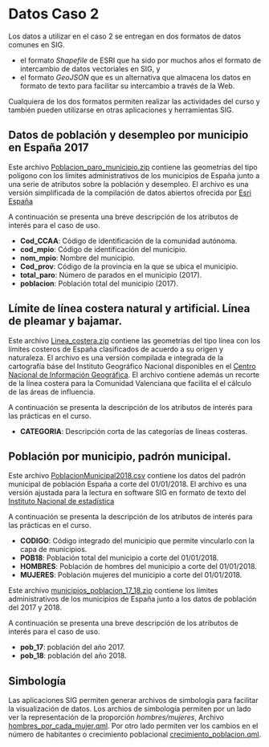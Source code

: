 # Datos Caso 2 

Los datos a utilizar en el caso 2 se entregan en dos formatos de datos comunes en SIG. 
* el formato *Shapefile* de ESRI que ha sido por muchos años el formato de intercambio de datos vectoriales en SIG, y 
* el formato *GeoJSON* que es un alternativa que almacena los datos en formato de texto para facilitar su intercambio a través de la Web. 

Cualquiera de los dos formatos permiten realizar las actividades del curso y también pueden utilizarse en otras aplicaciones y herramientas SIG.

## Datos de población y desempleo por municipio en España 2017

Este archivo [Poblacion_paro_municipio.zip](Poblacion_paro_municipio.zip) contiene las geometrías del tipo polígono con los límites administrativos de los municipios de España junto a una serie de atributos sobre la población y desempleo. El archivo es una versión simplificada de la compilación de datos abiertos ofrecida por [Esri España](http://opendata.esri.es) 

A continuación se presenta una breve descripción de los atributos de interés para el caso de uso.

* **Cod_CCAA**: Código de identificación de la comunidad autónoma.
* **cod_mpio**: Código de identificación del municipio.
* **nom_mpio**: Nombre del municipio.
* **Cod_prov**: Código de la provincia en la que se ubica el municipio.
* **total_paro**: Número de parados en el municipio (2017).
* **poblacion**: Población total del municipio (2017).

## Límite de línea costera natural y artificial. Línea de pleamar y bajamar.

Este archivo [Linea_costera.zip](Linea_costera.zip) contiene las geometrías del tipo línea con los límites costeros de España clasificados de acuerdo a su origen y naturaleza. El archivo es una versión compilada e integrada de la cartografía báse del Instituto Geográfico Nacional disponibles en el [Centro Nacional de Información Geográfica](http://centrodedescargas.cnig.es/CentroDescargas). El archivo contiene además un recorte de la línea costera para la Comunidad Valenciana que facilita el el cálculo de las áreas de influencia.

A continuación se presenta la descripción de los atributos de interés para las prácticas en el curso.

* **CATEGORIA**: Descripción corta de las categorías de líneas costeras.

## Población por municipio, padrón municipal.

Este archivo [PoblacionMunicipal2018.csv](PoblacionMunicipal2018.csv) contiene los datos del padrón municipal de población España a corte del 01/01/2018. El archivo es una versión ajustada para la lectura en software SIG en formato de texto del [Instituto Nacional de estadística](https://www.ine.es/dyngs/INEbase/es/operacion.htm?c=Estadistica_C&cid=1254736177011&menu=resultados&idp=1254734710990)

A continuación se presenta la descripción de los atributos de interés para las prácticas en el curso.

* **CODIGO**: Código integrado del municipio que permite vincularlo con la capa de municipios.
* **POB18**: Población total del municipio a corte del 01/01/2018.
* **HOMBRES**: Población de hombres del municipio a corte del 01/01/2018.
* **MUJERES**: Población mujeres del municipio a corte del 01/01/2018.

Este archivo [municipios_poblacion_17_18.zip](municipios_poblacion_17_18.zip) contiene los límites administrativos de los municipios de España junto a los datos de población del 2017 y 2018.

A continuación se presenta una breve descripción de los atributos de interés para el caso de uso.

* **pob_17**: población del año 2017.
* **pob_18**: población del año 2018.

## Simbología

Las aplicaciones SIG permiten generar archivos de simbología para facilitar la visualización de datos. Los archios de simbología permiten por un lado ver la representación de la proporción *hombres/mujeres*, Archivo [hombres_por_cada_mujer.qml](hombres_por_cada_mujer.qml). Por otro lado permiten ver los cambios en el número de habitantes o crecimiento poblacional [crecimiento_poblacion.qml](crecimiento_poblacion.qml).